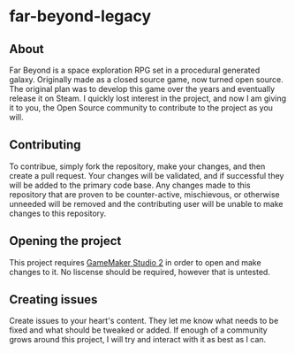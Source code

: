 # far-beyond-legacy
## About
Far Beyond is a space exploration RPG set in a procedural generated galaxy. Originally made as a closed source game, now turned open source. The original plan was to develop this game over the years and eventually release it on Steam. I quickly lost interest in the project, and now I am giving it to you, the Open Source community to contribute to the project as you will.

## Contributing
To contribue, simply fork the repository, make your changes, and then create a pull request. Your changes will be validated, and if successful they will be added to the primary code base. Any changes made to this repository that are proven to be counter-active, mischievous, or otherwise unneeded will be removed and the contributing user will be unable to make changes to this repository.

## Opening the project
This project requires [GameMaker Studio 2](https://www.yoyogames.com/get) in order to open and make changes to it. No liscense should be required, however that is untested.

## Creating issues
Create issues to your heart's content. They let me know what needs to be fixed and what should be tweaked or added. If enough of a community grows around this project, I will try and interact with it as best as I can.
